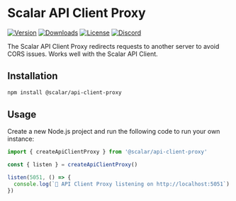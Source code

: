 # Scalar API Client Proxy

[![Version](https://img.shields.io/npm/v/%40scalar/api-client-proxy)](https://www.npmjs.com/package/@scalar/api-client-proxy)
[![Downloads](https://img.shields.io/npm/dm/%40scalar/api-client-proxy)](https://www.npmjs.com/package/@scalar/api-client-proxy)
[![License](https://img.shields.io/npm/l/%40scalar%2Fapi-client-proxy)](https://www.npmjs.com/package/@scalar/api-client-proxy)
[![Discord](https://img.shields.io/discord/1135330207960678410?style=flat&color=5865F2)](https://discord.gg/scalar)

The Scalar API Client Proxy redirects requests to another server to avoid CORS issues. Works well with the Scalar API Client.

## Installation

```bash
npm install @scalar/api-client-proxy
```

## Usage

Create a new Node.js project and run the following code to run your own instance:

```ts
import { createApiClientProxy } from '@scalar/api-client-proxy'

const { listen } = createApiClientProxy()

listen(5051, () => {
  console.log(`🥤 API Client Proxy listening on http://localhost:5051`)
})
```
